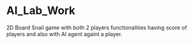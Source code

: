 # AI_Lab_Work

2D Board Snail game with both 2 players functionalities having score of players and also with AI agent againt a player.
